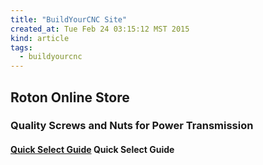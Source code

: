 ```yaml
---
title: "BuildYourCNC Site"
created_at: Tue Feb 24 03:15:12 MST 2015
kind: article
tags:
  - buildyourcnc
---
```


## Roton Online Store

### Quality Screws and Nuts for Power Transmission

#### [Quick Select Guide](http://www.roton.com/QS_lead.aspx?line=Quick) Quick Select Guide

